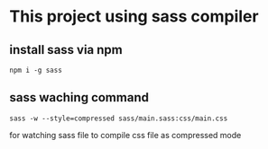 # This project using sass compiler

## install sass via npm

`npm i -g sass`

## sass waching command

`sass -w --style=compressed sass/main.sass:css/main.css` 

for watching sass file to compile css file as compressed mode